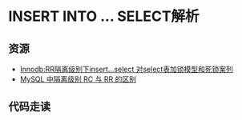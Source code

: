 # INSERT INTO ... SELECT解析

## 资源

- [Innodb:RR隔离级别下insert...select 对select表加锁模型和死锁案列](https://www.jianshu.com/p/f08bf6f67410)
- [MySQL 中隔离级别 RC 与 RR 的区别](https://www.cnblogs.com/softidea/p/9185206.html)

## 代码走读
